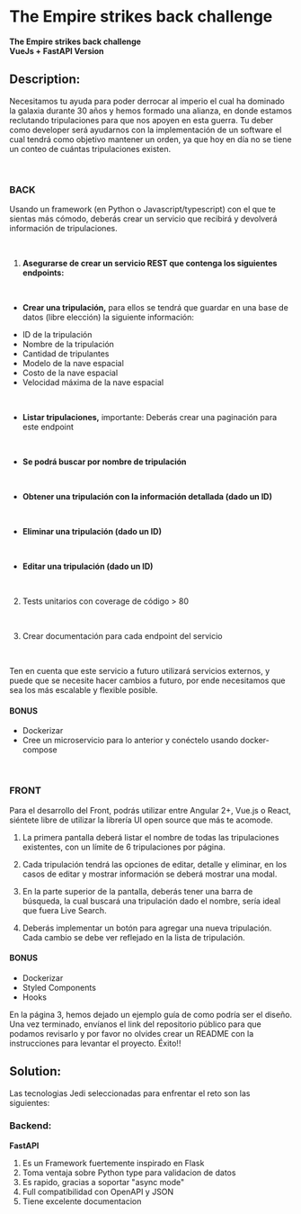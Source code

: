 # The Empire strikes back challenge
**The Empire strikes back challenge**   
**VueJs + FastAPI Version**

## Description:
Necesitamos tu ayuda para poder derrocar al imperio el cual ha dominado la galaxia durante
30 años y hemos formado una alianza, en donde estamos
reclutando tripulaciones para que nos apoyen en esta guerra. Tu deber como developer
será ayudarnos con la implementación de un software el cual tendrá como objetivo
mantener un orden, ya que hoy en día no se tiene un conteo de cuántas tripulaciones
existen.  

<br>

### BACK
Usando un framework (en Python o Javascript/typescript) con el que te sientas más
cómodo, deberás crear un servicio que recibirá y devolverá información de tripulaciones.

<br>

1. **Asegurarse de crear un servicio REST que contenga los siguientes endpoints:**

<br>

* **Crear una tripulación,** para ellos se tendrá que guardar en una base de datos (libre elección) la siguiente información:
- ID de la tripulación
- Nombre de la tripulación
- Cantidad de tripulantes
- Modelo de la nave espacial
- Costo de la nave espacial
- Velocidad máxima de la nave espacial

<br>

* **Listar tripulaciones,** importante:
Deberás crear una paginación para este endpoint
<br>

* **Se podrá buscar por nombre de tripulación**
<br>

* **Obtener una tripulación con la información detallada (dado un ID)**
<br>

* **Eliminar una tripulación (dado un ID)**
<br>

* **Editar una tripulación (dado un ID)**
<br>

2. Tests unitarios con coverage de código > 80

<br>

3. Crear documentación para cada endpoint del servicio

<br>

Ten en cuenta que este servicio a futuro utilizará servicios externos, 
y puede que se necesite hacer cambios a futuro, 
por ende necesitamos que sea los más escalable y flexible posible.

#### BONUS
* Dockerizar
* Cree un microservicio para lo anterior y conéctelo usando docker-compose
<br>

### FRONT
Para el desarrollo del Front, podrás utilizar entre Angular 2+, Vue.js o React, siéntete libre
de utilizar la librería UI open source que más te acomode.  


1. La primera pantalla deberá listar el nombre de todas las tripulaciones existentes, con
un límite de 6 tripulaciones por página.

2. Cada tripulación tendrá las opciones de editar, detalle y eliminar, en los casos de
editar y mostrar información se deberá mostrar una modal.

3. En la parte superior de la pantalla, deberás tener una barra de búsqueda, la cual
buscará una tripulación dado el nombre, sería ideal que fuera Live Search.

4. Deberás implementar un botón para agregar una nueva tripulación.
Cada cambio se debe ver reflejado en la lista de tripulación.

#### BONUS
* Dockerizar
* Styled Components
* Hooks

En la página 3, hemos dejado un ejemplo guía de como podría ser el diseño.
Una vez terminado, envíanos el link del repositorio público para que podamos revisarlo y por
favor no olvides crear un README con la instrucciones para levantar el proyecto.
Éxito!!
<br>

## Solution:  

Las tecnologias Jedi seleccionadas para enfrentar el reto son las siguientes:

### Backend: 

**FastAPI**
1. Es un Framework fuertemente inspirado en Flask 
2. Toma ventaja sobre Python type para validacion de datos
3. Es rapido, gracias a soportar "async mode"
4. Full compatibilidad con OpenAPI y JSON
5. Tiene excelente documentacion 

<br>